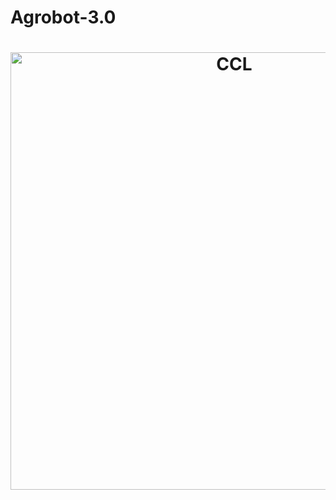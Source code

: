 # Agrobot-3.0

<h1 align="center">
    <img alt="CCL" title="logo" src="https://github.com/CaioslppUO/Agrobot-3.0/blob/main/img/uv.gif" width="700px" />
</h1>